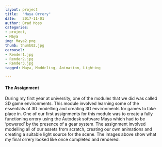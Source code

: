 ```yaml
---
layout: project
title:  "Maya Orrery"
date:   2017-11-01
author: Brad Moss
categories:
- project, 
- Maya
img: Maya2.png
thumb: thumb02.jpg
carousel:
- Render1.jpg
- Render2.jpg
- Render3.jpg
tagged: Maya, Moddeling, Animation, Lighting

---
```


#### The Assignment
During my first year at university, one of the modules that we did was called 3D game environments. This module involved learning some of the essentials of 3D modelling and creating 3D environments for games to take place in. One of our first assignments for this module was to create a fully functioning orrery using the Autodesk software Maya which had to be ‘powered’ by the presence of a gear system. The assignment involved modelling all of our assets from scratch, creating our own animations and creating a suitable light source for the scene.  The images above show what my final orrery looked like once completed and rendered.
